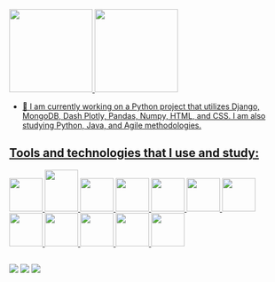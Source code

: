 <div align="left">
  <a href="https://github.com/FelipeBMoura">
  <img height="150em" src="https://github-readme-stats-sigma-five.vercel.app/api?username=FelipeBMoura&show_icons=true&theme=github_dark&include_all_commits=true&count_private=true"/>
<img height="150em" src="https://github-readme-stats-sigma-five.vercel.app/api/top-langs/?username=FelipeBMoura&layout=compact&langs_count=7&theme=github_dark"/>
</div>


- 🔭 I am currently working on a Python project that utilizes Django, MongoDB, Dash Plotly, Pandas, Numpy, HTML, and CSS. I am also studying Python, Java, and Agile methodologies.

## Tools and technologies that I use and study:
   
<a href = "https://www.python.org/"> <img src="https://cdn.jsdelivr.net/gh/devicons/devicon/icons/python/python-original-wordmark.svg" width="60" height="60"/>
<a href = "https://docs.oracle.com/en/java/"> <img src="https://www.vectorlogo.zone/logos/java/java-vertical.svg" width="60" height="75"/>
<a href = "https://git-scm.com/"> <img src="https://cdn.jsdelivr.net/gh/devicons/devicon/icons/git/git-plain-wordmark.svg" width="60" height="60"/>
<a href = "https://github.com/FelipeBMoura"> <img src="https://cdn.jsdelivr.net/gh/devicons/devicon/icons/github/github-original-wordmark.svg" width="60" height="60"/>
<a href = "https://code.visualstudio.com/"> <img src="https://www.vectorlogo.zone/logos/visualstudio_code/visualstudio_code-icon.svg" width="60" height="60"/>
<a href = "https://www.mongodb.com/"> <img src="https://cdn.jsdelivr.net/gh/devicons/devicon/icons/mongodb/mongodb-original-wordmark.svg" width="60" height="60"/>
<a href = "https://developer.mozilla.org/pt-BR/docs/Web/HTML"> <img src="https://cdn.jsdelivr.net/gh/devicons/devicon/icons/html5/html5-original-wordmark.svg" width="60" height="60"/>
<a href = "https://pandas.pydata.org/"> <img src="https://cdn.jsdelivr.net/gh/devicons/devicon/icons/pandas/pandas-original-wordmark.svg" width="60" height="60"/>
<a href = "https://numpy.org/"> <img src="https://cdn.jsdelivr.net/gh/devicons/devicon/icons/numpy/numpy-original.svg" width="60" height="60"/>
<a href = "https://www.mysql.com/"> <img src="https://cdn.jsdelivr.net/gh/devicons/devicon/icons/mysql/mysql-original-wordmark.svg" width="60" height="60"/>
<a href = "https://dash.plotly.com/"> <img src="https://www.vectorlogo.zone/logos/plot_ly/plot_ly-official.svg" width="60" height="60"/>
<a href = "https://www.djangoproject.com/"> <img src="https://cdn.worldvectorlogo.com/logos/django.svg" width="60" height="60"/>
  
##
  
<a href = "mailto:fittato@gmail.com"><img src="https://img.shields.io/badge/-Gmail-%23333?style=for-the-badge&logo=gmail&logoColor=red" target="_blank"></a>
<a href="https://www.linkedin.com/in/felipe-b-moura/" target="_blank"><img src="https://img.shields.io/badge/-LinkedIn-%230077B5?style=for-the-badge&logo=linkedin&logoColor=white" target="_blank"></a>
<a href="https://www.hackerrank.com/FelipeBmoura" target="_blank"><img src="https://img.shields.io/badge/-Hackerrank-2EC866?style=for-the-badge&logo=HackerRank&logoColor=white" target="_blank"></a> 
          
          
          
          
          
          
